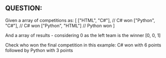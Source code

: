 ## QUESTION:
Given a array of competitions as: [
  ["HTML", "C#"], // C# won
  ["Python", "C#"], // C# won
  ["Python", "HTML"] // Python won
]

And a array of results - considering 0 as the left team is the winner
[0, 0, 1]

Check who won the final competition in this example:
C# won with 6 points followed by Python with 3 points
